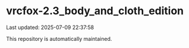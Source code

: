 # vrcfox-2.3_body_and_cloth_edition

Last updated: 2025-07-09 22:37:58

This repository is automatically maintained.
